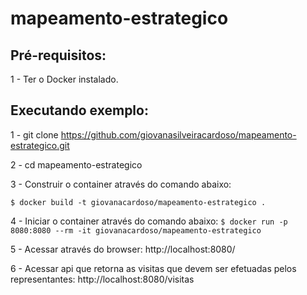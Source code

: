 # mapeamento-estrategico

Pré-requisitos:
---------------
1 - Ter o Docker instalado.

Executando exemplo:
-------------------
1 - git clone https://github.com/giovanasilveiracardoso/mapeamento-estrategico.git

2 - cd mapeamento-estrategico

3 - Construir o container através do comando abaixo:

   ``$ docker build -t giovanacardoso/mapeamento-estrategico .``

4 - Iniciar o container através do comando abaixo:
	``$ docker run -p 8080:8080 --rm -it giovanacardoso/mapeamento-estrategico``

5 - Acessar através do browser:
	http://localhost:8080/
	
6 - Acessar api que retorna as visitas que devem ser efetuadas pelos representantes:
	http://localhost:8080/visitas